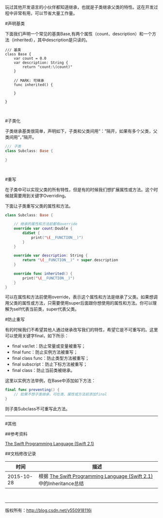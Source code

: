 玩过其他开发语言的小伙伴都知道继承，也就是子类继承父类的特性。这在开发过程中非常有用，可以节省大量工作量。
&#160;

#声明基类

下面我们声明一个常见的基类Base,有两个属性（count、description）和一个方法（inherited），其中description是只读的。

```
/// 基类
class Base {
    var count = 0.0
    var description: String {
        return "count:\(count)"
    }
    
    // MARK: 可继承
    func inherited() {
        
    }
   
}
```

&#160;

#子类化

子类继承基类很简单，声明如下，子类和父类间用“：”隔开，如果有多个父类，父类间用“，”隔开。

```Swift
/// 子类
class Subclass: Base {
        
}
```

&#160;

#重写

在子类中可以实现父类的所有特性，但是有的时候我们想扩展属性或方法。这个时候就需要用到关键字Overriding。

下面让子类重写父类的属性和方法。

```Swift
class Subclass: Base {
    
    // 继承的属性和方法前都有override
    override var count:Double {
        didSet {
            print("\(__FUNCTION__)")
        }
    }
    
    override var description: String {
        return "\(__FUNCTION__)" + super.description
    }
    
    override func inherited() {
        print("\(__FUNCTION__)")
    }
}
```

可以在属性和方法前使用override，表示这个属性和方法是继承了父类。如果想调用父类的属性或方法，只需要使用super后面跟你想使用的属性和方法。你可以理解为self代表当前类，super代表父类。
&#160;

#防止重写

有的时候我们不希望其他人通过继承改写我们的特性，希望它是不可重写的。这里可以使用关键字final，如下所示：

- final var/let：防止常量或变量被重写；
- final func：防止实例方法被重写；
- final class func：防止类型方法被重写；
- final subscript：防止下标方法被重写；
- final class：防止当前类被继承。

这里以实例方法举例，在Base中添加如下方法：

```Swift
final func preventing() {
    // 如果不想子类继承，可在类、属性或方法前添加final
}   
```

则子类Subclass不可重写此方法。
&#160;

----------

#其他

##参考资料

 [The Swift Programming Language (Swift 2.1)](https://developer.apple.com/library/ios/documentation/Swift/Conceptual/Swift_Programming_Language/ErrorHandling.html)

##文档修改记录

| 时间 | 描述 |
| ---- | ---- |
| 2015-10-28 | 根据 [The Swift Programming Language (Swift 2.1)](https://developer.apple.com/library/ios/documentation/Swift/Conceptual/Swift_Programming_Language/ErrorHandling.html)中的Inheritance总结 |

&#160;

----------

版权所有：http://blog.csdn.net/y550918116j